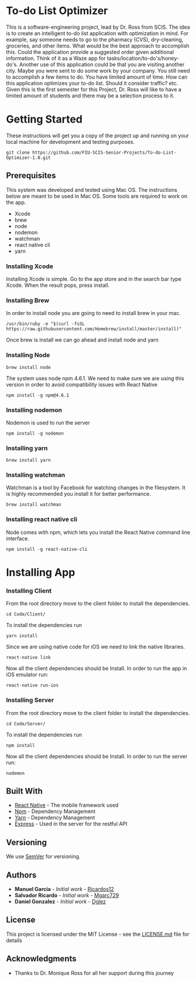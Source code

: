 # To-do List Optimizer

This is a software-engineering project, lead by Dr. Ross from SCIS.   The idea is to create an intelligent to-do list application with optimization in mind. For example, say someone needs to go to the pharmacy (CVS), dry-cleaning, groceries, and other items. What would be the best approach to accomplish this. Could the application provide a suggested order given additional information.  Think of it as a Waze app for tasks/location/to-do's/honey-do's.   Another use of this application could be that you are visiting another city. Maybe you were sent to do some work by your company. You still need to accomplish a few items to do. You have limited amount of time. How can this application optimizes your to-do list. Should it consider traffic? etc.   Given this is the first semester for this Project, Dr. Ross will like to have a limited amount of students and there may be a selection process to it.



# Getting Started

These instructions will get you a copy of the project up and running on your local machine for development and testing purposes.

```
git clone https://github.com/FIU-SCIS-Senior-Projects/To-do-List-Optimizer-1.0.git
```

## Prerequisites
This system was developed and tested using Mac OS. The instructions below are
meant to be used in Mac OS.
Some tools are required to work on the app.

  * Xcode
  * brew
  * node
  * nodemon
  * watchman
  * react native cli
  * yarn

### Installing Xcode

  Installing Xcode is simple. Go to the app store and in the search bar type Xcode. When the result
  pops, press install.

### Installing Brew
In order to install node you are going to need to install brew in your mac.

```
/usr/bin/ruby -e "$(curl -fsSL https://raw.githubusercontent.com/Homebrew/install/master/install)"
```
Once brew is install we can go ahead and install node and yarn

### Installing Node
```
brew install node
```

The system uses node npm 4.6.1. We need to make sure we are using this version in order to avoid
compatibility issues with React Native

```
npm install -g npm@4.6.1
```

### Installing nodemon

Nodemon is used to run the server
```
npm install -g nodemon
```

### Installing yarn

```
brew install yarn
```

### Installing watchman

Watchman is a tool by Facebook for watching changes in the filesystem. It is highly recommended you install it for better performance.

```
brew install watchman
```

### Installing react native cli
Node comes with npm, which lets you install the React Native command line interface.

```
npm install -g react-native-cli
```


# Installing App

### Installing Client
From the root directory move to the client folder to install the dependencies.

```
cd Code/Client/
```

To install the dependencies run

```
yarn install
```

Since we are using native code for iOS we need to link the native libraries.

```
react-native link
```

Now all the client dependencies should be Install. In order to run the app in iOS emulator
run:

```
react-native run-ios
```

### Installing Server
From the root directory move to the client folder to install the dependencies.

```
cd Code/Server/
```

To install the dependencies run

```
npm install
```

Now all the client dependencies should be Install. In order to run the server run:

```
nodemon
```

## Built With

* [React Native](https://facebook.github.io/react-native/) - The mobile framework used
* [Npm](https://www.npmjs.com/) - Dependency Management
* [Yarn](https://yarnpkg.com/en/) - Dependency Management
* [Express](https://expressjs.com) - Used in the server for the restful API


## Versioning

We use [SemVer](http://semver.org/) for versioning.

## Authors

* **Manuel Garcia**    - *Initial work* - [Ricardos12](https://github.com/ricardos12)
* **Salvador Ricardo** - *Initial work* - [Mgarc729](https://github.com/mgarc729)
* **Daniel Gonzalez**  - *Initial work* - [Dglez](https://github.com/dglez)


## License

This project is licensed under the MIT License - see the [LICENSE.md](LICENSE.md) file for details

## Acknowledgments

* Thanks to Dr. Monique Ross for all her support during this journey
